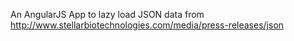 An AngularJS App to lazy load JSON data from http://www.stellarbiotechnologies.com/media/press-releases/json
